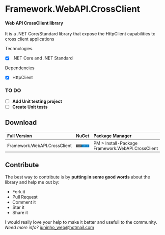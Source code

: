 # Framework.WebAPI.CrossClient
#### Web API CrossClient library
It is a .NET Core/Standard library that expose the HttpClient capabilities to cross client applications

Technologies
- [x] .NET Core and .NET Standard

Dependencies
- [x] HttpClient

### TO DO
- [ ] **Add Unit testing project**
- [ ] **Create Unit tests**
    
## Download

Full Version  | NuGet		       | Package Manager
:------------ | :-------------|:----------------
Framework.WebAPI.CrossClient          | <img src="https://github.com/juninhodigital/Framework.Core/blob/master/nuget.svg"> | PM > Install-Package Framework.WebAPI.CrossClient

## Contribute
The best way to contribute is by **putting in some good words** about the library and help me out by:

 - Fork it
 - Pull Request
 - Comment it
 - Star it
 - Share it
 
I would really love your help to make it better and usefull to the community.
*Need more info?* juninho_web@hotmail.com
